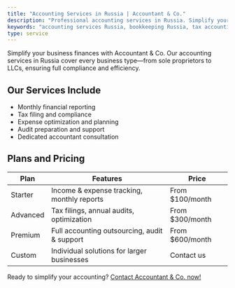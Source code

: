 ```yaml
---
title: "Accounting Services in Russia | Accountant & Co."
description: "Professional accounting services in Russia. Simplify your finances from $100/month. Accountant & Co.—contact today!"
keywords: "accounting services Russia, bookkeeping Russia, tax accounting Russia"
type: service
---
```

Simplify your business finances with Accountant & Co. Our accounting services in Russia cover every business type—from sole proprietors to LLCs, ensuring full compliance and efficiency.

## Our Services Include

- Monthly financial reporting
- Tax filing and compliance
- Expense optimization and planning
- Audit preparation and support
- Dedicated accountant consultation

## Plans and Pricing

| Plan     | Features                                     | Price                |
|----------|----------------------------------------------|----------------------|
| Starter  | Income & expense tracking, monthly reports   | From $100/month      |
| Advanced | Tax filings, annual audits, optimization     | From $300/month      |
| Premium  | Full accounting outsourcing, audit & support | From $600/month      |
| Custom   | Individual solutions for larger businesses   | Contact us           |

Ready to simplify your accounting? [Contact Accountant & Co. now!](/contacts/)
